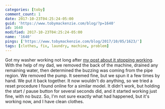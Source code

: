 ```yaml
---
categories: [toby]
comment_count: 1
date: 2017-10-23T04:25:24-05:00
guid: 'https://www.tobymackenzie.com/blog/?p=1640'
id: 1640
modified: 2017-10-23T04:25:24-05:00
name: '1640'
pings: ['https://www.tobymackenzie.com/blog/2017/10/05/1623/']
tags: [clothes, fix, laundry, machine, problem]
---
```


Got my washer working not long after [my post about it stopping working](https://www.tobymackenzie.com/blog/2017/10/05/1623/).<!--more-->  With the help of my dad, we removed the back of the machine, drained any remaining water, then determined the buzzing was coming from the pipe region.  We removed the pump.  It seemed fine, but we spun it a few times by hand.  We put it back together.  It now wouldn't do anything, so we tried a reset procedure I found online for a similar model.  It didn't work, but holding the start / pause button for several seconds did, and it started working just fine, with no buzz.  So, I'm not sure exactly what had happened, but it's working now, and I have clean clothes.
